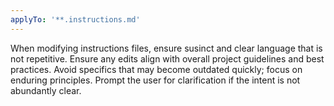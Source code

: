 ```yaml
---
applyTo: '**.instructions.md'
---
```

When modifying instructions files, ensure susinct and clear language that is not repetitive.
Ensure any edits align with overall project guidelines and best practices.
Avoid specifics that may become outdated quickly; focus on enduring principles.
Prompt the user for clarification if the intent is not abundantly clear.